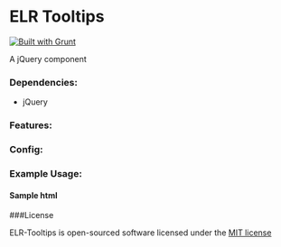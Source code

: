 # ELR Tooltips

[![Built with Grunt](https://cdn.gruntjs.com/builtwith.png)](http://gruntjs.com/)

A jQuery component

### Dependencies:

+ jQuery

### Features:

### Config:

### Example Usage:

#### Sample html

###License

ELR-Tooltips is open-sourced software licensed under the [MIT license](http://opensource.org/licenses/MIT)